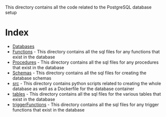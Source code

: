 This directory contains all the code related to the PostgreSQL database setup

# Index
- [Databases]()
- [Functions](https://github.com/mas682/React-Movie-App/tree/master/movieappdatabase/Functions) - This directory contains all the sql files for any functions that exist in the database
- [Procedures](https://github.com/mas682/React-Movie-App/tree/master/movieappdatabase/Procedures) - This directory contains all the sql files for any procedures that exist in the database
- [Schemas](https://github.com/mas682/React-Movie-App/tree/master/movieappdatabase/Schemas) - This directory contains all the sql files for creating the database schemas
- [src](https://github.com/mas682/React-Movie-App/tree/master/movieappdatabase/src) - This directory contains python scripts related to creating the whole database as well as a Dockerfile for the database container
- [tables](https://github.com/mas682/React-Movie-App/tree/master/movieappdatabase/tables) - This directory contains all the sql files for the various tables that exist in the database
- [triggerFunctions](https://github.com/mas682/React-Movie-App/tree/master/movieappdatabase/triggerFunctions) - This directory contains all the sql files for any trigger functions that exist in the database
